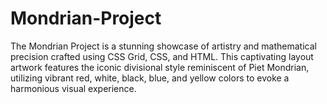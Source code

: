 # Mondrian-Project
The Mondrian Project is a stunning showcase of artistry and mathematical precision crafted using CSS Grid, CSS, and HTML. This captivating layout artwork features the iconic divisional style reminiscent of Piet Mondrian, utilizing vibrant red, white, black, blue, and yellow colors to evoke a harmonious visual experience.
